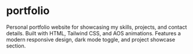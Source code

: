 # portfolio
Personal portfolio website for showcasing my skills, projects, and contact details.  Built with HTML, Tailwind CSS, and AOS animations.  Features a modern responsive design, dark mode toggle, and project showcase section.

